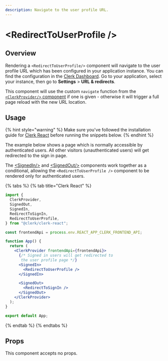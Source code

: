 ```yaml
---
description: Navigate to the user profile URL.
---
```


# \<RedirectToUserProfile />

## Overview

Rendering a `<RedirectToUserProfile/>` component will navigate to the user profile URL which has been configured in your application instance. You can find the configuration in the [Clerk Dashboard](https://dashboard.clerk.dev). Go to your application, select your instance, then go to **Settings** > **URL & redirects**.&#x20;

This component will use the custom `navigate` function from the [`<ClerkProvider/>` component](../../reference/clerk-react/clerkprovider.md) if one is given - otherwise it will trigger a full page reload with the new URL location.

## Usage

{% hint style="warning" %}
Make sure you've followed the installation guide for [Clerk React](../../reference/clerk-react/installation.md) before running the snippets below.
{% endhint %}

The example below shows a page which is normally accessible by authenticated users. All other visitors (unauthenticated users) will get redirected to the sign in page.

The [\<SignedIn/>](../signed-in.md) and [\<SignedOut/>](../signed-out.md) components work together as a conditional, allowing the `<RedirectToUserProfile />` component to be rendered only for authenticated users.

{% tabs %}
{% tab title="Clerk React" %}
```jsx
import {
  ClerkProvider,
  SignedOut,
  SignedIn,
  RedirectToSignIn,
  RedirectToUserProfile,
} from "@clerk/clerk-react";

const frontendApi = process.env.REACT_APP_CLERK_FRONTEND_API;

function App() {
  return (
    <ClerkProvider frontendApi={frontendApi}>
      {/* Signed in users will get redirected to
       the user profile page */}
      <SignedIn>
        <RedirectToUserProfile />
      </SignedIn>

      <SignedOut>
        <RedirectToSignIn />
      </SignedOut>
    </ClerkProvider>
  );
}

export default App;
```
{% endtab %}
{% endtabs %}

## Props

This component accepts no props.
